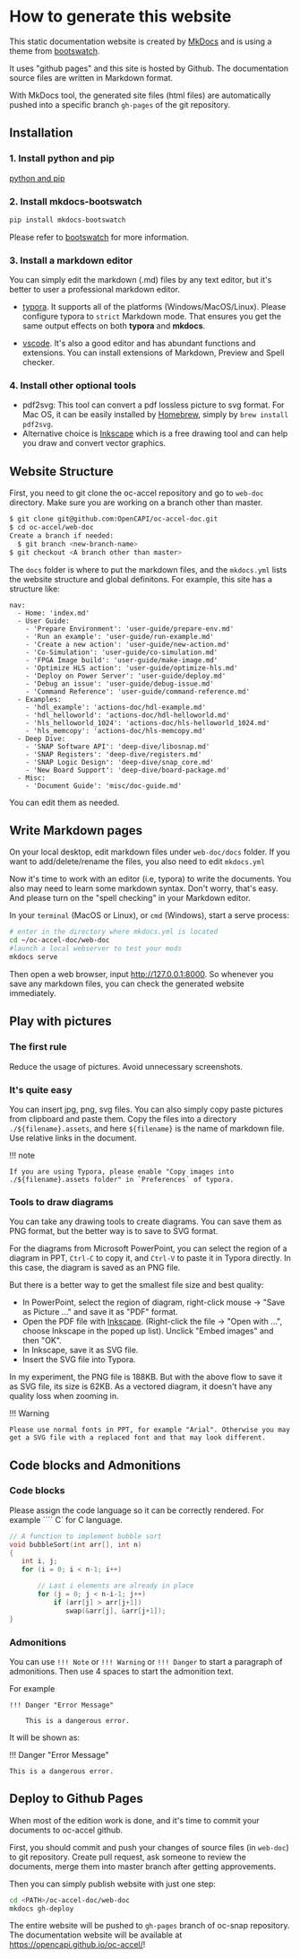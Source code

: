 # How to generate this website

This static documentation website is created by [MkDocs] and is using a theme from [bootswatch].

It uses "github pages" and this site is hosted by Github. The documentation source files are written in Markdown format.

With MkDocs tool, the generated site files (html files) are automatically pushed into a specific branch `gh-pages` of the git repository.

[MkDocs]: https://www.mkdocs.org
[bootswatch]: https://mkdocs.github.io/mkdocs-bootswatch/



## Installation

### 1. Install python and pip

[python and pip]

[python and pip]: https://realpython.com/installing-python/

### 2. Install mkdocs-bootswatch

``` bash
pip install mkdocs-bootswatch
```

Please refer to [bootswatch] for more information.

### 3. Install a markdown editor

You can simply edit the markdown (.md) files by any text editor, but it's better to user a professional markdown editor.

* [typora]. It supports all of the platforms (Windows/MacOS/Linux). Please configure typora to `strict` Markdown mode. That ensures you get the same output effects on both **typora** and **mkdocs**.

[typora]: https://typora.io/


* [vscode]. It's also a good editor and has abundant functions and extensions. You can install extensions of Markdown, Preview and Spell checker.

[vscode]: https://code.visualstudio.com/

### 4. Install other optional tools

* pdf2svg: This tool can convert a pdf lossless picture to svg format. For Mac OS, it can be easily installed by [Homebrew], simply by `brew install pdf2svg`.
* Alternative choice is [Inkscape] which is a free drawing tool and can help you draw and convert vector graphics.

[Homebrew]: https://brew.sh/
[Inkscape]: https://inkscape.org/

## Website Structure

First, you need to git clone the oc-accel repository and go to `web-doc` directory. Make sure you are working on a branch other than master.

``` bash
$ git clone git@github.com:OpenCAPI/oc-accel-doc.git
$ cd oc-accel/web-doc
Create a branch if needed:
  $ git branch <new-branch-name>
$ git checkout <A branch other than master>
```

The `docs` folder is where to put the markdown files, and the `mkdocs.yml` lists the website structure and global definitons. For example, this site has a structure like:

```
nav:
  - Home: 'index.md'
  - User Guide:
    - 'Prepare Environment': 'user-guide/prepare-env.md'
    - 'Run an example': 'user-guide/run-example.md'
    - 'Create a new action': 'user-guide/new-action.md'
    - 'Co-Simulation': 'user-guide/co-simulation.md'
    - 'FPGA Image build': 'user-guide/make-image.md'
    - 'Optimize HLS action': 'user-guide/optimize-hls.md'
    - 'Deploy on Power Server': 'user-guide/deploy.md'
    - 'Debug an issue': 'user-guide/debug-issue.md'
    - 'Command Reference': 'user-guide/command-reference.md'
  - Examples:
    - 'hdl_example': 'actions-doc/hdl-example.md'
    - 'hdl_helloworld': 'actions-doc/hdl-helloworld.md'
    - 'hls_helloworld_1024': 'actions-doc/hls-helloworld_1024.md'
    - 'hls_memcopy': 'actions-doc/hls-memcopy.md'
  - Deep Dive:
    - 'SNAP Software API': 'deep-dive/libosnap.md'
    - 'SNAP Registers': 'deep-dive/registers.md'
    - 'SNAP Logic Design': 'deep-dive/snap_core.md'
    - 'New Board Support': 'deep-dive/board-package.md'
  - Misc:
    - 'Document Guide': 'misc/doc-guide.md'
```

You can edit them as needed.

## Write Markdown pages

On your local desktop, edit markdown files under `web-doc/docs` folder. If you want to add/delete/rename the files, you also need to edit `mkdocs.yml`

Now it's time to work with an editor (i.e, typora) to write the documents. You also may need to learn some markdown syntax. Don't worry, that's easy. And please turn on the "spell checking" in your Markdown editor.

In your `terminal` (MacOS or Linux), or `cmd` (Windows), start a serve process:

``` bash
# enter in the directory where mkdocs.yml is located
cd ~/oc-accel-doc/web-doc
#launch a local webserver to test your mods
mkdocs serve
```

Then open a web browser, input <http://127.0.0.1:8000>. So whenever you save any markdown files, you can check the generated website immediately.



## Play with pictures

### The first rule

Reduce the usage of pictures. Avoid unnecessary screenshots.

### It's quite easy

You can insert jpg, png, svg files. You can also simply copy paste pictures from clipboard and paste them. Copy the files into a directory `./${filename}.assets`, and here `${filename}` is the name of markdown file. Use relative links in the document.

!!! note

    If you are using Typora, please enable "Copy images into ./${filename}.assets folder" in `Preferences` of typora.

### Tools to draw diagrams

You can take any drawing tools to create diagrams. You can save them as PNG format, but the better way is to save to SVG format.


For the diagrams from Microsoft PowerPoint, you can select the region of a diagram in PPT, `Ctrl-C` to copy it, and `Ctrl-V` to paste it in Typora directly. In this case, the diagram is saved as an PNG file.

But there is a better way to get the smallest file size and best quality:

- In PowerPoint, select the region of diagram, right-click mouse -> "Save as Picture ..." and save it as "PDF" format.
- Open the PDF file with [Inkscape]. (Right-click the file -> "Open with ...", choose Inkscape in the poped up list). Unclick "Embed images" and then "OK".
- In Inkscape, save it as SVG file.
- Insert the SVG file into Typora.

In my experiment, the PNG file is 188KB. But with the above flow to save it as SVG file, its size is 62KB. As a vectored diagram, it doesn't have any quality loss when zooming in.

!!! Warning

    Please use normal fonts in PPT, for example "Arial". Otherwise you may get a SVG file with a replaced font and that may look different.

## Code blocks and Admonitions

### Code blocks
Please assign the code language so it can be correctly rendered. For example ```` C` for C language.

``` C
// A function to implement bubble sort
void bubbleSort(int arr[], int n)
{
   int i, j;
   for (i = 0; i < n-1; i++)

       // Last i elements are already in place
       for (j = 0; j < n-i-1; j++)
           if (arr[j] > arr[j+1])
              swap(&arr[j], &arr[j+1]);
}
```


### Admonitions
You can use `!!! Note` or `!!! Warning` or `!!! Danger` to start a paragraph of admonitions. Then use 4 spaces to start the admonition text.

For example

```
!!! Danger "Error Message"

    This is a dangerous error.
```

It will be shown as:

!!! Danger "Error Message"

    This is a dangerous error.

## Deploy to Github Pages

When most of the edition work is done, and it's time to commit your documents to oc-accel github.

First, you should commit and push your changes of source files (in `web-doc`) to git repository. Create pull request, ask someone to review the documents, merge them into master branch after getting approvements.

Then you can simply publish website with just one step:

``` bash
cd <PATH>/oc-accel-doc/web-doc
mkdocs gh-deploy
```

The entire website will be pushed to `gh-pages` branch of oc-snap repository. The documentation website will be available at <https://opencapi.github.io/oc-accel/>!

